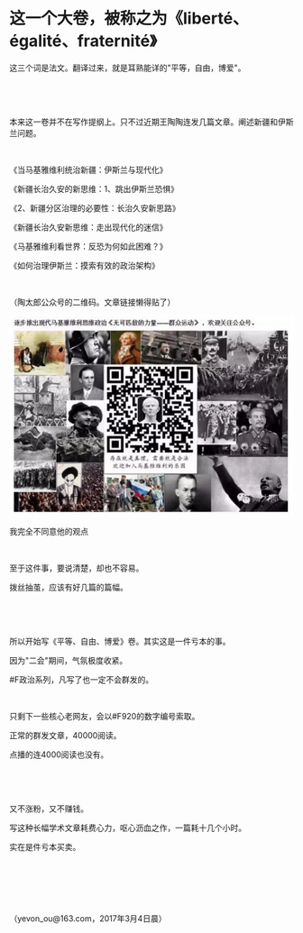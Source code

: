 # 这一个大卷，被称之为《liberté、égalité、fraternité》

这三个词是法文。翻译过来，就是耳熟能详的"平等，自由，博爱"。

 

 

本来这一卷并不在写作提纲上。只不过近期王陶陶连发几篇文章。阐述新疆和伊斯兰问题。

 

《当马基雅维利统治新疆：伊斯兰与现代化》

《新疆长治久安的新思维：1、跳出伊斯兰恐惧》

《2、新疆分区治理的必要性：长治久安新思路》

《新疆长治久安新思维：走出现代化的迷信》

《马基雅维利看世界：反恐为何如此困难？》

《如何治理伊斯兰：摸索有效的政治架构》

 

（陶太郎公众号的二维码。文章链接懒得贴了） 

![](../img/F920/media/image1.png)


我完全不同意他的观点

 

至于这件事，要说清楚，却也不容易。

拨丝抽茧，应该有好几篇的篇幅。

 

 

所以开始写《平等、自由、博爱》卷。其实这是一件亏本的事。

因为"二会"期间，气氛极度收紧。

\#F政治系列，凡写了也一定不会群发的。

 

只剩下一些核心老网友，会以\#F920的数字编号索取。

正常的群发文章，40000阅读。

点播的连4000阅读也没有。

 

 

又不涨粉，又不赚钱。

写这种长幅学术文章耗费心力，呕心沥血之作，一篇耗十几个小时。

实在是件亏本买卖。

 

 

 

（yevon\_ou\@163.com，2017年3月4日晨）

